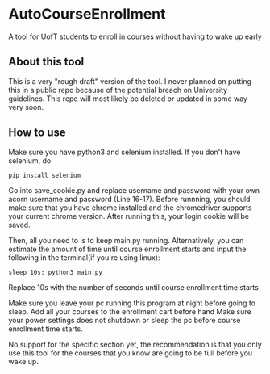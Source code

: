 # AutoCourseEnrollment
A tool for UofT students to enroll in courses without having to wake up early

## About this tool
This is a very "rough draft" version of the tool. I never planned on putting this in a public repo because of the potential breach on University guidelines. This repo will most likely be deleted or updated in some way very soon.


## How to use
Make sure you have python3 and selenium installed. If you don't have selenium, do 
```
pip install selenium
```

Go into save_cookie.py and replace username and password with your own acorn username and password (Line 16-17). Before runnning, you should make sure that you have chrome installed and the chromedriver supports your current chrome version. After running this, your login cookie will be saved. 

Then, all you need to is to keep main.py running. Alternatively, you can estimate the amount of time until course enrollment starts and input the following in the terminal(if you're using linux):
 
 ```
 sleep 10s; python3 main.py
 ```
Replace 10s with the number of seconds until course enrollment time starts

Make sure you leave your pc running this program at night before going to sleep. Add all your courses to the enrollment cart before hand Make sure your power settings does not shutdown or sleep the pc before course enrollment time starts.

No support for the specific section yet, the recommendation is that you only use this tool for the courses that you know are going to be full before you wake up.
